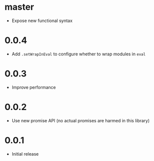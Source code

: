 # master

* Expose new functional syntax

# 0.0.4

* Add `.setWrapInEval` to configure whether to wrap modules in `eval`

# 0.0.3

* Improve performance

# 0.0.2

* Use new promise API (no actual promises are harmed in this library)

# 0.0.1

* Initial release
